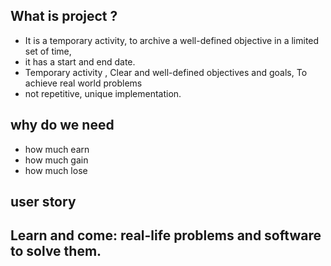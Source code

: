 ## What is project ?
- It is a temporary activity, to archive a well-defined objective in a limited set of time,
- it has a start and end date.
- Temporary activity , Clear and well-defined objectives and goals,  To achieve real world problems
- not repetitive, unique implementation.

## why do we need
- how much earn
- how much gain
- how much lose

## user story

## Learn and come: real-life problems and software to solve them.
